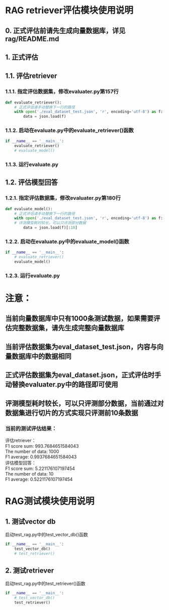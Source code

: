 # RAG retriever评估模块使用说明
## 0. 正式评估前请先生成向量数据库，详见rag/README.md
## 1. 正式评估
## 1.1. 评估retriever
### 1.1.1. 指定评估数据集，修改evaluater.py第157行
```python
def evaluate_retriever():
    # 正式评估请手动替换下一行的路径
    with open('./eval_dataset_test.json', 'r', encoding='utf-8') as f:
        data = json.load(f)
```
### 1.1.2. 启动在evaluate.py中的evaluate_retriever()函数
```python
if __name__ == '__main__':
    evaluate_retriever()
    # evaluate_model()
```
### 1.1.3. 运行evaluate.py




## 1.2. 评估模型回答
### 1.2.1. 指定评估数据集，修改evaluater.py第180行
```python
def evaluate_model():
    # 正式评估请手动替换下一行的路径
    with open('./eval_dataset_test.json', 'r', encoding='utf-8') as f:
    # 评测模型耗时较长，可以只评测部分数据
        data = json.load(f)[:10]
```

### 1.2.2. 启动在evaluate.py中的evaluate_model()函数
```python
if __name__ == '__main__':
    # evaluate_retriever()
    evaluate_model()
```
### 1.2.3. 运行evaluate.py

# 注意：
## 当前向量数据库中只有1000条测试数据，如果需要评估完整数据集，请先生成完整向量数据库
## 当前评估数据集为eval_dataset_test.json，内容与向量数据库中的数据相同
## 正式评估数据集为eval_dataset.json，正式评估时手动替换evaluater.py中的路径即可使用
## 评测模型耗时较长，可以只评测部分数据，当前通过对数据集进行切片的方式实现只评测前10条数据
  
### 当前的测试评估结果：
评估retriever：  
F1 score sum: 993.7684651584043  
The number of data: 1000  
F1 average: 0.9937684651584043  
评估模型回答：  
F1 score sum: 5.221176107197454  
The number of data: 10  
F1 average: 0.5221176107197454 

# RAG测试模块使用说明
## 1. 测试vector db
启动test_rag.py中的test_vector_db()函数
```python
if __name__ == '__main__':
    test_vector_db()
    # test_retriever()
```

## 2. 测试retriever
启动test_rag.py中的test_retriever()函数
```python
if __name__ == '__main__':
    # test_vector_db()
    test_retriever()
```

